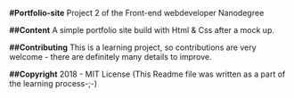 **#Portfolio-site**
Project 2 of the Front-end webdeveloper Nanodegree

**##Content**
A simple portfolio site build with Html & Css after a mock up.

**##Contributing**
This is a learning project, so contributions are very welcome - there are definitely many details to improve.

**##Copyright**
2018 - MIT License 
(This Readme file was written as a part of the learning process-;-) 

